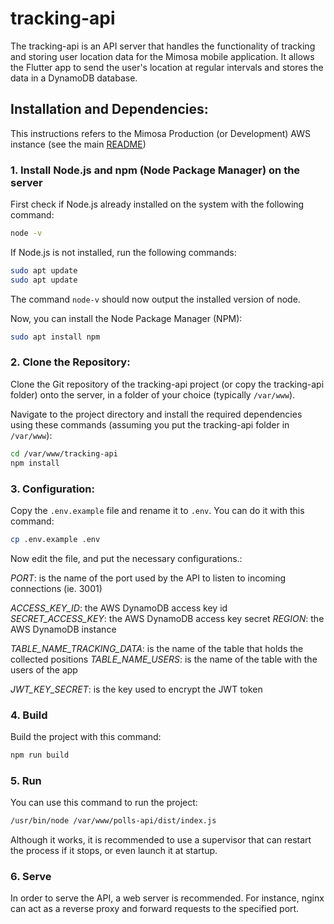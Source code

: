 # tracking-api

The tracking-api is an API server that handles the functionality of tracking and storing user location data for the Mimosa mobile application. It allows the Flutter app to send the user's location at regular intervals and stores the data in a DynamoDB database.

## Installation and Dependencies:

This instructions refers to the Mimosa Production (or Development) AWS instance (see the main [README](../README.md))

### 1. Install Node.js and npm (Node Package Manager) on the server

First check if Node.js already installed on the system with the following command:

```bash
node -v
```

If Node.js is not installed, run the following commands:

```bash
sudo apt update
sudo apt update
```

The command `node-v` should now output the installed version of node.

Now, you can install the Node Package Manager (NPM):

```bash
sudo apt install npm
```

### 2. Clone the Repository:

Clone the Git repository of the tracking-api project (or copy the tracking-api folder) onto the server, in a folder of your choice (typically `/var/www`).

Navigate to the project directory and install the required dependencies using these commands (assuming you put the tracking-api folder in `/var/www`):

```bash
cd /var/www/tracking-api
npm install
```

### 3. Configuration:

Copy the `.env.example` file and rename it to `.env`. You can do it with this command:

```bash
cp .env.example .env
```

Now edit the file, and put the necessary configurations.:

*PORT*: is the name of the port used by the API to listen to incoming connections (ie. 3001)

*ACCESS_KEY_ID*: the AWS DynamoDB access key id
*SECRET_ACCESS_KEY*: the AWS DynamoDB access key secret
*REGION*: the AWS DynamoDB instance

*TABLE_NAME_TRACKING_DATA*: is the name of the table that holds the collected positions
*TABLE_NAME_USERS*:  is the name of the table with the users of the app

*JWT_KEY_SECRET*: is the key used to encrypt the JWT token

### 4. Build

Build the project with this command:

```bash
npm run build
```

### 5. Run

You can use this command to run the project:

```bash
/usr/bin/node /var/www/polls-api/dist/index.js
```

Although it works, it is recommended to use a supervisor that can restart the process if it stops, or even launch it at startup.

### 6. Serve

In order to serve the API, a web server is recommended. For instance, nginx can act as a reverse proxy and forward requests to the specified port.
